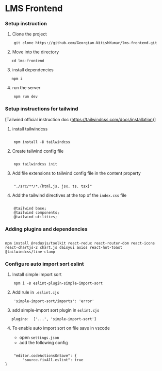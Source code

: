 # LMS Frontend

### Setup instruction

01. Clone the project

```
    git clone https://github.com/Georgian-NitishKumar/lms-frontend.git
```

02. Move into the directory

```
   cd lms-frontend
```
03. install dependencies

```
   npm i
```

04. run the server

```
    npm run dev
```


### Setup instructions for tailwind

[Tailwind official instruction doc (https://tailwindcss.com/docs/installation)]

01. install tailwindcss

```

    npm install -D tailwindcss
```

02. Create tailwind config file

```

    npx tailwindcss init
```

03. Add file extensions to tailwind config file in the content property

```

    "./src/**/*.{html,js, jsx, ts, tsx}"
```

04. Add the tailwind directives at the top of the `index.css` file

```

    @tailwind base;
    @tailwind components;
    @tailwind utilities;
```

### Adding plugins and dependencies

```

npm install @reduxjs/toolkit react-redux react-router-dom react-icons react-chartjs-2 chart.js daisyui axios react-hot-toast @tailwindcss/line-clamp
```

### Configure auto import sort eslint

1. Install simple import sort
```
    npm i -D eslint-plugin-simple-import-sort
```
2. Add rule in `.eslint.cjs`

```
    'simple-import-sort/imports': 'error'
```
3. add simple-import sort plugin in `eslint.cjs`

```
   plugins:  ['...', 'simple-import-sort']
``` 

4. To enable auto import sort on file save in vscode

    - open `settings.json`
    - add the following config
```

    "editor.codeActionsOnSave": {
        "source.fixAll.eslint": true
}